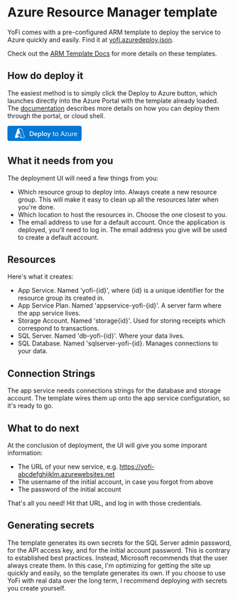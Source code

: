 # Azure Resource Manager template

YoFi comes with a pre-configured ARM template to deploy the service to Azure
quickly and easily. Find it at [yofi.azuredeploy.json](/deploy/yofi.azuredeploy.json).

Check out the [ARM Template Docs](https://docs.microsoft.com/en-us/azure/azure-resource-manager/templates/) for more details on these templates.

## How do deploy it

The easiest method is to simply click the Deploy to Azure button, which launches 
directly into the Azure Portal with the template already loaded. The [documentation](https://docs.microsoft.com/en-us/azure/azure-resource-manager/templates/)
describes more details on how you can deploy them through the portal, or cloud shell.

[![Deploy To Azure](/docs/images/deploytoazure.png)](https://portal.azure.com/#create/Microsoft.Template/)

## What it needs from you

The deployment UI will need a few things from you:

* Which resource group to deploy into. Always create a new resource group. This will make
it easy to clean up all the resources later when you're done.
* Which location to host the resources in. Choose the one closest to you.
* The email address to use for a default account. Once the application is deployed, you'll
need to log in. The email address you give will be used to create a default account.

## Resources

Here's what it creates:

* App Service. Named 'yofi-{id}', where {id} is a unique identifier for the resource group its created in.
* App Service Plan. Named 'appservice-yofi-{id}'. A server farm where the app service lives.
* Storage Account. Named 'storage{id}'. Used for storing receipts which correspond to transactions.
* SQL Server. Named 'db-yofi-{id}'. Where your data lives.
* SQL Database. Named 'sqlserver-yofi-{id}. Manages connections to your data.

## Connection Strings

The app service needs connections strings for the database and storage account.
The template wires them up onto the app service configuration, so it's ready to go.

## What to do next

At the conclusion of deployment, the UI will give you some imporant information:

* The URL of your new service, e.g. https://yofi-abcdefghijklm.azurewebsites.net
* The username of the initial account, in case you forgot from above
* The password of the initial account

That's all you need! Hit that URL, and log in with those credentials.

## Generating secrets

The template generates its own secrets for the SQL Server admin password, for the API access key,
and for the initial account password. This is contrary to established best practices. 
Instead, Microsoft recommends that the user always create them. In this case, I'm optimizing for
getting the site up quickly and easily, so the template generates its own. If you choose to use
YoFi with real data over the long term, I recommend deploying with secrets you create yourself. 